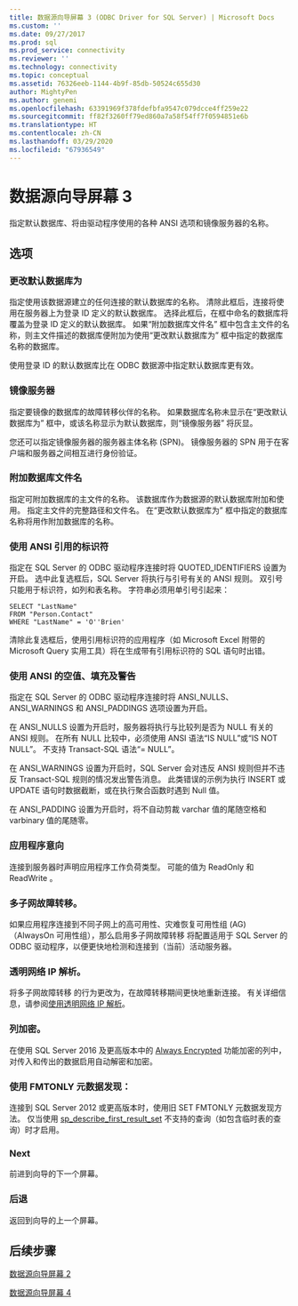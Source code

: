 ```yaml
---
title: 数据源向导屏幕 3 (ODBC Driver for SQL Server) | Microsoft Docs
ms.custom: ''
ms.date: 09/27/2017
ms.prod: sql
ms.prod_service: connectivity
ms.reviewer: ''
ms.technology: connectivity
ms.topic: conceptual
ms.assetid: 76326eeb-1144-4b9f-85db-50524c655d30
author: MightyPen
ms.author: genemi
ms.openlocfilehash: 63391969f378fdefbfa9547c079dcce4ff259e22
ms.sourcegitcommit: ff82f3260ff79ed860a7a58f54ff7f0594851e6b
ms.translationtype: HT
ms.contentlocale: zh-CN
ms.lasthandoff: 03/29/2020
ms.locfileid: "67936549"
---
```

# <a name="data-source-wizard-screen-3"></a>数据源向导屏幕 3

指定默认数据库、将由驱动程序使用的各种 ANSI 选项和镜像服务器的名称。

## <a name="options"></a>选项

### <a name="change-the-default-database-to"></a>更改默认数据库为

指定使用该数据源建立的任何连接的默认数据库的名称。 清除此框后，连接将使用在服务器上为登录 ID 定义的默认数据库。 选择此框后，在框中命名的数据库将覆盖为登录 ID 定义的默认数据库。 如果“附加数据库文件名”  框中包含主文件的名称，则主文件描述的数据库便附加为使用“更改默认数据库为”  框中指定的数据库名称的数据库。

使用登录 ID 的默认数据库比在 ODBC 数据源中指定默认数据库更有效。

### <a name="mirror-server"></a>镜像服务器

指定要镜像的数据库的故障转移伙伴的名称。 如果数据库名称未显示在“更改默认数据库为”  框中，或该名称显示为默认数据库，则“镜像服务器”  将灰显。

您还可以指定镜像服务器的服务器主体名称 (SPN)。 镜像服务器的 SPN 用于在客户端和服务器之间相互进行身份验证。

### <a name="attach-database-filename"></a>附加数据库文件名

指定可附加数据库的主文件的名称。 该数据库作为数据源的默认数据库附加和使用。 指定主文件的完整路径和文件名。 在“更改默认数据库为”  框中指定的数据库名称将用作附加数据库的名称。

### <a name="use-ansi-quoted-identifiers"></a>使用 ANSI 引用的标识符

指定在 SQL Server 的 ODBC 驱动程序连接时将 QUOTED_IDENTIFIERS 设置为开启。 选中此复选框后，SQL Server 将执行与引号有关的 ANSI 规则。 双引号只能用于标识符，如列和表名称。 字符串必须用单引号引起来：

```
SELECT "LastName"
FROM "Person.Contact"
WHERE "LastName" = 'O''Brien'
```

清除此复选框后，使用引用标识符的应用程序（如 Microsoft Excel 附带的 Microsoft Query 实用工具）将在生成带有引用标识符的 SQL 语句时出错。

### <a name="use-ansi-nulls-paddings-and-warnings"></a>使用 ANSI 的空值、填充及警告

指定在 SQL Server 的 ODBC 驱动程序连接时将 ANSI_NULLS、ANSI_WARNINGS 和 ANSI_PADDINGS 选项设置为开启。

在 ANSI_NULLS 设置为开启时，服务器将执行与比较列是否为 NULL 有关的 ANSI 规则。 在所有 NULL 比较中，必须使用 ANSI 语法“IS NULL”或“IS NOT NULL”。 不支持 Transact-SQL 语法“= NULL”。

在 ANSI_WARNINGS 设置为开启时，SQL Server 会对违反 ANSI 规则但并不违反 Transact-SQL 规则的情况发出警告消息。 此类错误的示例为执行 INSERT 或 UPDATE 语句时数据截断，或在执行聚合函数时遇到 Null 值。 

在 ANSI_PADDING 设置为开启时，将不自动剪裁 varchar  值的尾随空格和 varbinary  值的尾随零。

### <a name="application-intent"></a>应用程序意向

连接到服务器时声明应用程序工作负荷类型。 可能的值为 ReadOnly 和 ReadWrite   。

### <a name="multi-subnet-failover"></a>多子网故障转移。

如果应用程序连接到不同子网上的高可用性、灾难恢复可用性组 (AG)（AlwaysOn 可用性组），那么启用多子网故障转移  将配置适用于 SQL Server 的 ODBC 驱动程序，以便更快地检测和连接到（当前）活动服务器。

### <a name="transparent-network-ip-resolution"></a>透明网络 IP 解析。

将多子网故障转移  的行为更改为，在故障转移期间更快地重新连接。 有关详细信息，请参阅[使用透明网络 IP 解析](../../../connect/odbc/using-transparent-network-ip-resolution.md)。

### <a name="column-encryption"></a>列加密。

在使用 SQL Server 2016 及更高版本中的 [Always Encrypted](../../../connect/odbc/using-always-encrypted-with-the-odbc-driver.md) 功能加密的列中，对传入和传出的数据启用自动解密和加密。

### <a name="use-fmtonly-metadata-discovery"></a>使用 FMTONLY 元数据发现：

连接到 SQL Server 2012 或更高版本时，使用旧 SET FMTONLY 元数据发现方法。 仅当使用 [sp_describe_first_result_set](../../../relational-databases/system-stored-procedures/sp-describe-first-result-set-transact-sql.md) 不支持的查询（如包含临时表的查询）时才启用。 

### <a name="next"></a>Next

前进到向导的下一个屏幕。

### <a name="back"></a>后退

返回到向导的上一个屏幕。

## <a name="next-steps"></a>后续步骤

[数据源向导屏幕 2](../../../connect/odbc/windows/dsn-wizard-2.md)

[数据源向导屏幕 4](../../../connect/odbc/windows/dsn-wizard-4.md)
